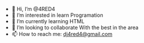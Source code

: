 - 👋 Hi, I’m @4RED4
- 👀 I’m interested in learn Programation
- 🌱 I’m currently learning HTML
- 💞️ I’m looking to collaborate With the best in the area
- 📫 How to reach me: dj4red4@gmail.com

<!---
4RED4/4RED4 is a ✨ special ✨ repository because its `README.md` (this file) appears on your GitHub profile.
You can click the Preview link to take a look at your changes.
--->

